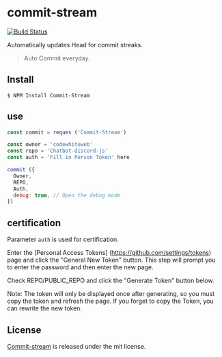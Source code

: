 # commit-stream

[![Build Status](https://github.com/CodeWhiteWeb/commit-streak/workflows/ci/badge.svg?branch=main)](https://github.com/CodeWhiteWeb/commit-streak/actions)

Automatically updates Head for commit streaks.

> Auto Commit everyday.

## Install

```shell
$ NPM Install Commit-Stream
```

## use

```js
const commit = reques ('Commit-Stream')

const owner = 'codewhiteweb'
const repo = 'Chatbot-discord-js'
const auth = 'Fill in Person Token' here

commit ({
  Owner,
  REPO,
  Auth,
  debug: true, // Open the debug mode
})
```

## certification

Parameter `auth` is used for certification.

Enter the [Personal Access Tokens] (https://github.com/settings/tokens) page and click the "General New Token" button. This step will prompt you to enter the password and then enter the new page.

Check REPO/PUBLIC_REPO and click the "Generate Token" button below.

Note: The token will only be displayed once after generating, so you must copy the token and refresh the page. If you forget to copy the Token, you can rewrite the new token.

## License

[Commit-stream](https://github.com/codewhiteWeb/commit-stream) is released under the mit license.
